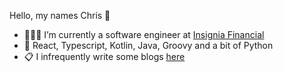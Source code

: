 Hello, my names Chris 👋

- 🧑🏻‍💻 I’m currently a software engineer at [Insignia Financial](https://www.linkedin.com/company/insignia-financial)
- 🌱 React, Typescript, Kotlin, Java, Groovy and a bit of Python
- 📋 I infrequently write some blogs [here](https://christopherdalziel.medium.com/)

<!-- ![Chris's github stats](https://github-readme-stats.vercel.app/api?username=ChristopherDalziel)
